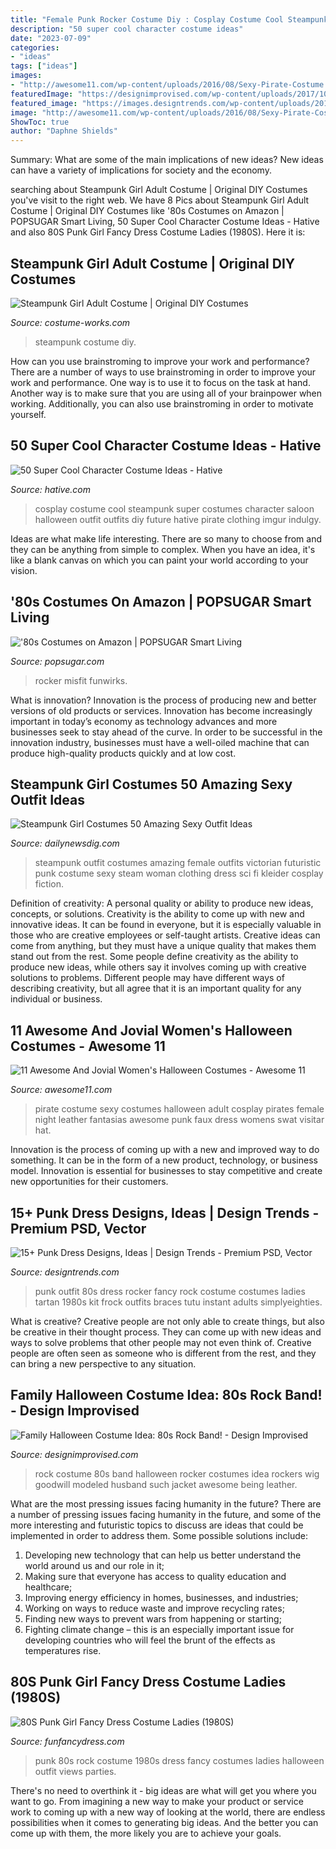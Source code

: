 ```yaml
---
title: "Female Punk Rocker Costume Diy : Cosplay Costume Cool Steampunk Super Costumes Character Saloon Halloween Outfit Outfits Diy Future Hative Pirate Clothing Imgur Indulgy"
description: "50 super cool character costume ideas"
date: "2023-07-09"
categories:
- "ideas"
tags: ["ideas"]
images:
- "http://awesome11.com/wp-content/uploads/2016/08/Sexy-Pirate-Costume.jpg"
featuredImage: "https://designimprovised.com/wp-content/uploads/2017/10/rock-band-family-halloween-costumes-from-goodwill-8.jpg"
featured_image: "https://images.designtrends.com/wp-content/uploads/2016/07/04105412/Punk-Frock-Outfit.jpg"
image: "http://awesome11.com/wp-content/uploads/2016/08/Sexy-Pirate-Costume.jpg"
ShowToc: true
author: "Daphne Shields"
---
```



Summary: What are some of the main implications of new ideas?
New ideas can have a variety of implications for society and the economy.

	

		
searching about Steampunk Girl Adult Costume | Original DIY Costumes you've visit to the right web. We have 8 Pics about Steampunk Girl Adult Costume | Original DIY Costumes like &#039;80s Costumes on Amazon | POPSUGAR Smart Living, 50 Super Cool Character Costume Ideas - Hative and also 80S Punk Girl Fancy Dress Costume Ladies (1980S). Here it is:
		
    
## Steampunk Girl Adult Costume | Original DIY Costumes

<img loading=lazy src="https://photos.costume-works.com/full/steampunk_girl1.jpg" onerror="this.onerror=null;this.src='https://tse2.mm.bing.net/th?id=OIP.nxIxnS3jFp_17SQk9N0WAQHaLq&amp;pid=15.1';" alt="Steampunk Girl Adult Costume | Original DIY Costumes">

_Source: costume-works.com_

>steampunk costume diy. 

	

How can you use brainstroming to improve your work and performance?
There are a number of ways to use brainstroming in order to improve your work and performance. One way is to use it to focus on the task at hand. Another way is to make sure that you are using all of your brainpower when working. Additionally, you can also use brainstroming in order to motivate yourself.

    
## 50 Super Cool Character Costume Ideas - Hative

<img loading=lazy src="https://hative.com/wp-content/uploads/2014/10/super-cool-costume-ideas/14-saloon-girl-costume.jpg" onerror="this.onerror=null;this.src='https://tse3.mm.bing.net/th?id=OIP.AHrSzGtDCcYm-TvFSdASjgHaMq&amp;pid=15.1';" alt="50 Super Cool Character Costume Ideas - Hative">

_Source: hative.com_

>cosplay costume cool steampunk super costumes character saloon halloween outfit outfits diy future hative pirate clothing imgur indulgy. 

	

Ideas are what make life interesting. There are so many to choose from and they can be anything from simple to complex. When you have an idea, it's like a blank canvas on which you can paint your world according to your vision.

    
## &#039;80s Costumes On Amazon | POPSUGAR Smart Living

<img loading=lazy src="https://media1.popsugar-assets.com/files/thumbor/dlMiyB2dgyJP1YkmgM3QX0ALRxA/fit-in/1024x1024/filters:format_auto-!!-:strip_icc-!!-/2017/09/13/863/n/1922441/c7098e5e59b98a71c64fa7.71990595_halloween-costumes-of-the-80s-c1080-misfit-costume-AXsSmR/i/Misfit-Punk-Rocker-Costume.jpg" onerror="this.onerror=null;this.src='https://tse2.mm.bing.net/th?id=OIP.IoUPjeB67L6-BEHeNj_c6wHaM0&amp;pid=15.1';" alt="&#039;80s Costumes on Amazon | POPSUGAR Smart Living">

_Source: popsugar.com_

>rocker misfit funwirks. 

	

What is innovation?
Innovation is the process of producing new and better versions of old products or services. Innovation has become increasingly important in today’s economy as technology advances and more businesses seek to stay ahead of the curve. In order to be successful in the innovation industry, businesses must have a well-oiled machine that can produce high-quality products quickly and at low cost.

    
## Steampunk Girl Costumes 50 Amazing Sexy Outfit Ideas

<img loading=lazy src="http://dailynewsdig.com/wp-content/uploads/2014/02/50-Amazing-Steampunk-Outfit-Ideas-33.jpg" onerror="this.onerror=null;this.src='https://tse1.mm.bing.net/th?id=OIP.f7hpKEiYJtkb5kmWiXcf9AHaLH&amp;pid=15.1';" alt="Steampunk Girl Costumes 50 Amazing Sexy Outfit Ideas">

_Source: dailynewsdig.com_

>steampunk outfit costumes amazing female outfits victorian futuristic punk costume sexy steam woman clothing dress sci fi kleider cosplay fiction. 

	

Definition of creativity: A personal quality or ability to produce new ideas, concepts, or solutions.
Creativity is the ability to come up with new and innovative ideas. It can be found in everyone, but it is especially valuable in those who are creative employees or self-taught artists. Creative ideas can come from anything, but they must have a unique quality that makes them stand out from the rest. Some people define creativity as the ability to produce new ideas, while others say it involves coming up with creative solutions to problems. Different people may have different ways of describing creativity, but all agree that it is an important quality for any individual or business.

    
## 11 Awesome And Jovial Women&#039;s Halloween Costumes - Awesome 11

<img loading=lazy src="http://awesome11.com/wp-content/uploads/2016/08/Sexy-Pirate-Costume.jpg" onerror="this.onerror=null;this.src='https://tse3.mm.bing.net/th?id=OIP.StYmTyH8F8Gisra01cI1lgHaHa&amp;pid=15.1';" alt="11 Awesome And Jovial Women&#039;s Halloween Costumes - Awesome 11">

_Source: awesome11.com_

>pirate costume sexy costumes halloween adult cosplay pirates female night leather fantasias awesome punk faux dress womens swat visitar hat. 

	

Innovation is the process of coming up with a new and improved way to do something. It can be in the form of a new product, technology, or business model. Innovation is essential for businesses to stay competitive and create new opportunities for their customers.

    
## 15+ Punk Dress Designs, Ideas | Design Trends - Premium PSD, Vector

<img loading=lazy src="https://images.designtrends.com/wp-content/uploads/2016/07/04105412/Punk-Frock-Outfit.jpg" onerror="this.onerror=null;this.src='https://tse2.mm.bing.net/th?id=OIP.7s2P7CQHv_0JO8geF12l7QHaJ3&amp;pid=15.1';" alt="15+ Punk Dress Designs, Ideas | Design Trends - Premium PSD, Vector">

_Source: designtrends.com_

>punk outfit 80s dress rocker fancy rock costume costumes ladies tartan 1980s kit frock outfits braces tutu instant adults simplyeighties. 

	

What is creative?
Creative people are not only able to create things, but also be creative in their thought process. They can come up with new ideas and ways to solve problems that other people may not even think of. Creative people are often seen as someone who is different from the rest, and they can bring a new perspective to any situation.

    
## Family Halloween Costume Idea: 80s Rock Band! - Design Improvised

<img loading=lazy src="https://designimprovised.com/wp-content/uploads/2017/10/rock-band-family-halloween-costumes-from-goodwill-8.jpg" onerror="this.onerror=null;this.src='https://tse2.mm.bing.net/th?id=OIP.8AiqInBhl5BO98GxGrQP7AHaKk&amp;pid=15.1';" alt="Family Halloween Costume Idea: 80s Rock Band! - Design Improvised">

_Source: designimprovised.com_

>rock costume 80s band halloween rocker costumes idea rockers wig goodwill modeled husband such jacket awesome being leather. 

	

What are the most pressing issues facing humanity in the future?
There are a number of pressing issues facing humanity in the future, and some of the more interesting and futuristic topics to discuss are ideas that could be implemented in order to address them. Some possible solutions include: 
1) Developing new technology that can help us better understand the world around us and our role in it; 
2) Making sure that everyone has access to quality education and healthcare; 
3) Improving energy efficiency in homes, businesses, and industries; 
4) Working on ways to reduce waste and improve recycling rates; 
5) Finding new ways to prevent wars from happening or starting; 
6) Fighting climate change – this is an especially important issue for developing countries who will feel the brunt of the effects as temperatures rise.

    
## 80S Punk Girl Fancy Dress Costume Ladies (1980S)

<img loading=lazy src="https://www.funfancydress.com/media/catalog/product/cache/1/image/1200x/040ec09b1e35df139433887a97daa66f/F/U/FUN2420_b.jpg" onerror="this.onerror=null;this.src='https://tse1.mm.bing.net/th?id=OIP.zptYeifqYmudtj--tUJtvAHaRU&amp;pid=15.1';" alt="80S Punk Girl Fancy Dress Costume Ladies (1980S)">

_Source: funfancydress.com_

>punk 80s rock costume 1980s dress fancy costumes ladies halloween outfit views parties. 

	

There's no need to overthink it - big ideas are what will get you where you want to go. From imagining a new way to make your product or service work to coming up with a new way of looking at the world, there are endless possibilities when it comes to generating big ideas. And the better you can come up with them, the more likely you are to achieve your goals.


